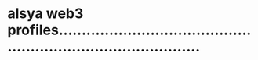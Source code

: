 # alsya web3 profiles....................................................................................
